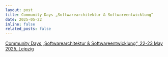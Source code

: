 ```yaml
---
layout: post
title: Community Days „Softwarearchitektur & Softwareentwicklung“
date: 2025-05-22
inline: false
related_posts: false
---
```


[Community Days „Softwarearchitektur & Softwareentwicklung“, 22-23 May 2025, Leipzig](https://summit-community.de/veranstaltung/softwarearchitektur-softwareentwicklung/)
